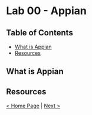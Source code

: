 # Lab 00 - Appian

## Table of Contents

* [What is Appian](#what-is-appian)
* [Resources](#resources)

## What is Appian

## Resources

[< Home Page](../..) | [Next >](../lab-01)
